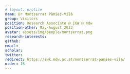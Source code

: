 ```yaml
---
# layout: profile
name: Dr Montserrat Pàmies-Vilà
group: Visitors
position: Research Associate @ IKW @ mdw
position-other: May-August 2023
avatar: assets/img/people/montserrat.png
research-interests: 
github: 
email: 
scholar: 
twitter: 
redirect: https://iwk.mdw.ac.at/montserrat-pamies-vila/
order: 15
---
```

